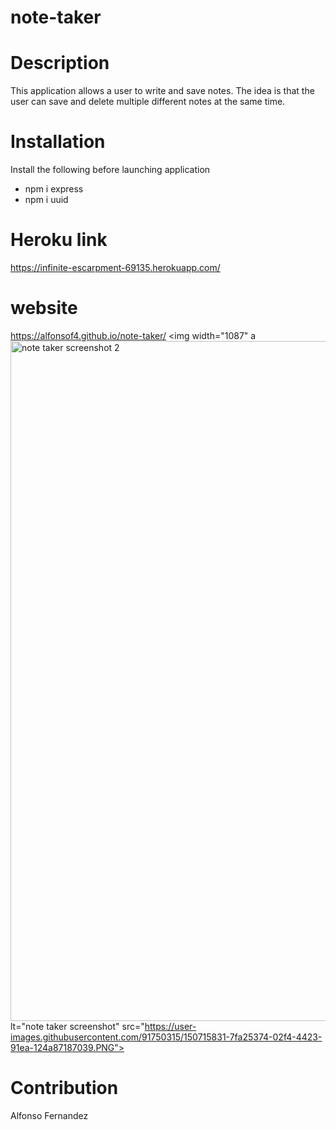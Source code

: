 # note-taker

# Description
This application allows a user to write and save notes.
The idea is that the user can save and delete multiple different
notes at the same time.

# Installation
Install the following before launching application
* npm i express
* npm i uuid
# Heroku link
https://infinite-escarpment-69135.herokuapp.com/
# website 
https://alfonsof4.github.io/note-taker/
<img width="1087" a<img width="1088" alt="note taker screenshot 2" src="https://user-images.githubusercontent.com/91750315/150715833-73b1fbdf-c08c-45f3-8a51-cc923e1cded6.PNG">
lt="note taker screenshot" src="https://user-images.githubusercontent.com/91750315/150715831-7fa25374-02f4-4423-91ea-124a87187039.PNG">



# Contribution
Alfonso Fernandez
